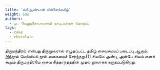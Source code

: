 ```yaml
---
title: 'ஸ்ரீஆண்டாள் பிள்ளைத்தமிழ்'
weight: 602
authors:
  - மு. வேணுகோபாலசாமி நாயுடவர்கள் தொகுப்பு
tags:
  - cake
  - chocolate
---
```


திருமந்திரம் என்பது திருமூலரால் எழுதப்பட்ட தமிழ் சைவசமயப் படைப்பு ஆகும். இந்நூல் மெய்யியல் நூல் வகையைச் சேர்ந்தது.[1] சிவமே அன்பு, அன்பே சிவம் எனக் கூறும் திருமந்திரமே சைவ சித்தாந்தத்தின் முதல் நூலாகக் கருதப்படுகிறது.